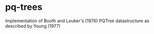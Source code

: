 pq-trees
========

Implementation of Booth and Leuker's (1976) PQTree datastructure as described by Young (1977)
